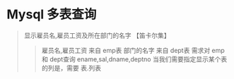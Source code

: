 # Mysql 多表查询

> 显示雇员名,雇员工资及所在部门的名字 【笛卡尔集】
>> 雇员名,雇员工资 来自 emp表
>> 部门的名字 来自 dept表
>> 需求对 emp 和 dept查询  ename,sal,dname,deptno
>> 当我们需要指定显示某个表的列是，需要 表.列表
>
```sql
```

>
>
>
>
```sql

```

>
>
>
>
>
```sql

```

>
>
>
>
```sql

```

>
>